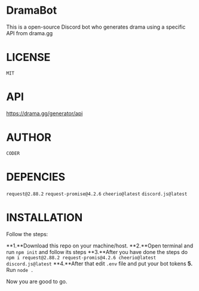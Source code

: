 # DramaBot
This is a open-source Discord bot who generates drama using a specific API from drama.gg

# LICENSE

```MIT```

# API
https://drama.gg/generator/api

# AUTHOR

```CODER```

# DEPENCIES

```request@2.88.2```
```request-promise@4.2.6```
```cheerio@latest```
```discord.js@latest```

# INSTALLATION

Follow the steps:

**1.**Download this repo on your machine/host.
**2.**Open terminal and run ```npm init``` and follow its steps
**3.**After you have done the steps do ```npm i request@2.88.2 request-promis@4.2.6 cheerio@latest discord.js@latest```
**4.**After that edit ```.env``` file and put your bot tokens
**5.** Run ```node .```

Now you are good to go.
